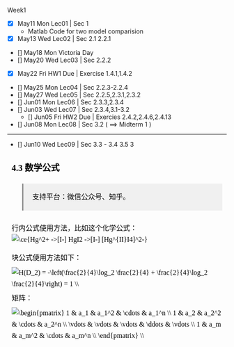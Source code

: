 Week1  
* [x] May11 Mon Lec01 | Sec 1  
  * Matlab Code for two model comparision
* [x] May13 Wed Lec02 | Sec 2.1 2.2.1
* [] May18 Mon Victoria Day
* [] May20 Wed Lec03 | Sec 2.2.2
* [x] May22 Fri HW1 Due | Exercise 1.4.1,1.4.2

* [] May25 Mon Lec04 | Sec 2.2.3-2.2.4
* [] May27 Wed Lec05 | Sec 2.2.5,2.3.1,2.3.2
* [] Jun01 Mon Lec06 | Sec 2.3.3,2.3.4
* [] Jun03 Wed Lec07 | Sec 2.3.4,3.1-3.2
  * [] Jun05 Fri HW2 Due | Exercies 2.4.2,2.4.6,2.4.13
* [] Jun08 Mon Lec08 | Sec 3.2 ( ==> Midterm 1 )
---
* [] Jun10 Wed Lec09 | Sec 3.3 - 3.4
3.5 
3
<section id="nice" data-tool="mdnice编辑器" data-website="https://www.mdnice.com" style="font-size: 16px; color: black; padding: 0 10px; line-height: 1.6; word-spacing: 0px; letter-spacing: 0px; word-break: break-word; word-wrap: break-word; text-align: left; font-family: Optima-Regular, Optima, PingFangSC-light, PingFangTC-light, 'PingFang SC', Cambria, Cochin, Georgia, Times, 'Times New Roman', serif;"><h3 data-tool="mdnice编辑器" style="margin-top: 30px; margin-bottom: 15px; padding: 0px; font-weight: bold; color: black; font-size: 20px;"><span class="prefix" style="display: none;"></span><span class="content">4.3 数学公式</span><span class="suffix" style="display: none;"></span></h3>
<blockquote data-tool="mdnice编辑器" style="display: block; font-size: 0.9em; overflow: auto; overflow-scrolling: touch; border-left: 3px solid rgba(0, 0, 0, 0.4); background: rgba(0, 0, 0, 0.05); color: #6a737d; padding-top: 10px; padding-bottom: 10px; padding-left: 20px; padding-right: 10px; margin-bottom: 20px; margin-top: 20px;">
<p style="font-size: 16px; padding-top: 8px; padding-bottom: 8px; margin: 0px; color: black; line-height: 26px;">支持平台：微信公众号、知乎。</p>
</blockquote>
<p data-tool="mdnice编辑器" style="font-size: 16px; padding-top: 8px; padding-bottom: 8px; margin: 0; line-height: 26px; color: black;">行内公式使用方法，比如这个化学公式：<span class="span-inline-equation" style="cursor:pointer"><img class="Formula-image" data-eeimg="true" src alt="\ce{Hg^2+ ->[I-] HgI2 ->[I-] [Hg^{II}I4]^2-}" style="display: block; margin: 0 auto; max-width: 100%;"></span></p>
<p data-tool="mdnice编辑器" style="font-size: 16px; padding-top: 8px; padding-bottom: 8px; margin: 0; line-height: 26px; color: black;">块公式使用方法如下：</p>
<span class="span-block-equation" style="cursor:pointer" data-tool="mdnice编辑器"><img class="Formula-image" data-eeimg="true" src alt="H(D_2) = -\left(\frac{2}{4}\log_2 \frac{2}{4} + \frac{2}{4}\log_2 \frac{2}{4}\right) = 1
\\" style="display: block; margin: 0 auto; max-width: 100%;"></span>
<p data-tool="mdnice编辑器" style="font-size: 16px; padding-top: 8px; padding-bottom: 8px; margin: 0; line-height: 26px; color: black;">矩阵：</p>
<span class="span-block-equation" style="cursor:pointer" data-tool="mdnice编辑器"><img class="Formula-image" data-eeimg="true" src alt="  \begin{pmatrix}
  1 &amp; a_1 &amp; a_1^2 &amp; \cdots &amp; a_1^n \\
  1 &amp; a_2 &amp; a_2^2 &amp; \cdots &amp; a_2^n \\
  \vdots &amp; \vdots &amp; \vdots &amp; \ddots &amp; \vdots \\
  1 &amp; a_m &amp; a_m^2 &amp; \cdots &amp; a_m^n \\
  \end{pmatrix}
\\" style="display: block; margin: 0 auto; max-width: 100%;"></span>
</section>
